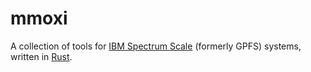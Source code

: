 # mmoxi

A collection of tools for [IBM Spectrum Scale][] (formerly GPFS) systems,
written in [Rust][].


[IBM Spectrum Scale]: https://www.ibm.com/products/spectrum-scale
[Rust]: https://www.rust-lang.org/
